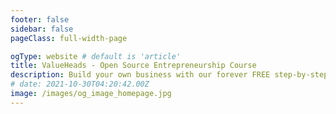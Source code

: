 ```yaml
---
footer: false
sidebar: false
pageClass: full-width-page

ogType: website # default is 'article'
title: ValueHeads - Open Source Entrepreneurship Course
description: Build your own business with our forever FREE step-by-step course! You've never seen an entrepreneurship course like this! It's your manual to finding a great business idea that WILL make you money.
# date: 2021-10-30T04:20:42.00Z
image: /images/og_image_homepage.jpg
---
```


<LandingHero />

<LandingBenefits />

<LandingTrust />

<LandingJumboMsg />

<LandingSuperpowers />

<Cta01 />

<LandingTeam />

<LandingLearningOutcomes />

<LandingValue />

<LandingValueJourney />

<LandingFeatures />

<Cta02 />

<Footer />
